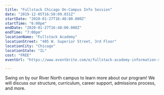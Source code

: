 ```yaml
---
title: "Fullstack Chicago On-Campus Info Session"
date: "2019-12-05T16:50:09.031Z"
startDate: "2020-01-27T16:48:00.000Z"
startTime: "6:00pm"
endDate: "2020-01-27T16:48:00.000Z"
endTime: "7:00pm"
locationName: "Fullstack Academy"
locationStreet: "405 W. Superior Street, 3rd Floor"
locationCity: "Chicago"
locationState: "IL"
cost: "FREE"
eventUrl: "https://www.eventbrite.com/e/fullstack-academy-information-session-chicago-campus-tickets-83753754735"

---
```


Swing on by our River North campus to learn more about our program! We will discuss our structure, curriculum, career support, admissions process, and more.

